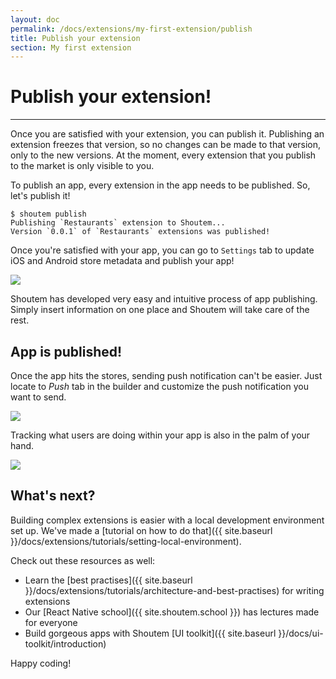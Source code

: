 ```yaml
---
layout: doc
permalink: /docs/extensions/my-first-extension/publish
title: Publish your extension
section: My first extension
---
```


# Publish your extension!
<hr />

Once you are satisfied with your extension, you can publish it. Publishing an extension freezes that version, so no changes can be made to that version, only to the new versions. At the moment, every extension that you publish to the market is only visible to you.

To publish an app, every extension in the app needs to be published. So, let's publish it!

```ShellSession
$ shoutem publish
Publishing `Restaurants` extension to Shoutem...
Version `0.0.1` of `Restaurants` extensions was published!
```

Once you're satisfied with your app, you can go to `Settings` tab to update iOS and Android store metadata and publish your app!

<p class="image">
<img src='{{ site.baseurl }}/img/tutorials/setting-local-environment/settings.png'/>
</p>

Shoutem has developed very easy and intuitive process of app publishing. Simply insert information on one place and Shoutem will take care of the rest.

## App is published!

Once the app hits the stores, sending push notification can't be easier. Just locate to _Push_ tab in the builder and customize the push notification you want to send.

<p class="image">
<img src='{{ site.baseurl }}/img/my-first-extension/push-notification.png'/>
</p>

Tracking what users are doing within your app is also in the palm of your hand.

<p class="image">
<img src='{{ site.baseurl }}/img/my-first-extension/analytics.png'/>
</p>

## What's next?

Building complex extensions is easier with a local development environment set up. We've made a [tutorial on how to do that]({{ site.baseurl }}/docs/extensions/tutorials/setting-local-environment).

Check out these resources as well:
- Learn the [best practises]({{ site.baseurl }}/docs/extensions/tutorials/architecture-and-best-practises) for writing extensions
- Our [React Native school]({{ site.shoutem.school }}) has lectures made for everyone
- Build gorgeous apps with Shoutem [UI toolkit]({{ site.baseurl }}/docs/ui-toolkit/introduction)

Happy coding!